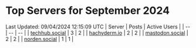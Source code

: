 # Top Servers for September 2024
Last Updated: 09/04/2024 12:15:09 UTC
| Server | Posts | Active Users |
| -- | -- | -- |
| [techhub.social](https://techhub.social/tags/PowerShell) | 3 | 2 |
| [hachyderm.io](https://hachyderm.io/tags/PowerShell) | 2 | 2 |
| [mastodon.social](https://mastodon.social/tags/PowerShell) | 2 | 2 |
| [norden.social](https://norden.social/tags/PowerShell) | 1 | 1 |

